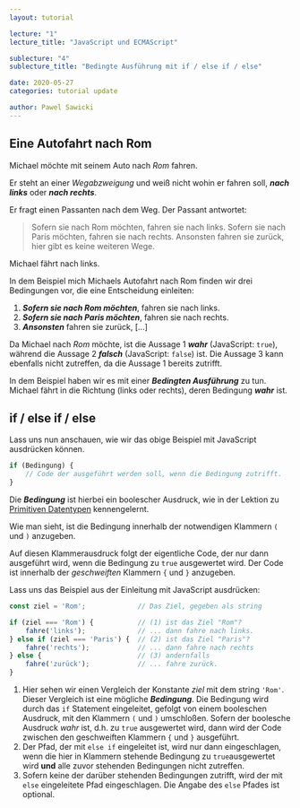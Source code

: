 ```yaml
---
layout: tutorial

lecture: "1"
lecture_title: "JavaScript und ECMAScript"

sublecture: "4"
sublecture_title: "Bedingte Ausführung mit if / else if / else"

date: 2020-05-27
categories: tutorial update

author: Pawel Sawicki
---
```


<!-- ![Essen kann viele Werte annehmen](/assets/food.jpg) -->

## Eine Autofahrt nach Rom

Michael möchte mit seinem Auto nach *Rom* fahren.

Er steht an einer *Wegabzweigung* und weiß nicht wohin er fahren soll, ***nach links*** oder ***nach rechts***.

Er fragt einen Passanten nach dem Weg. Der Passant antwortet: 

> Sofern sie nach Rom möchten, fahren sie nach links. Sofern sie nach Paris möchten, fahren sie nach rechts. Ansonsten fahren sie zurück, hier gibt es keine weiteren Wege.

Michael fährt nach links.

In dem Beispiel mich Michaels Autofahrt nach Rom finden wir drei Bedingungen vor, die eine Entscheidung einleiten:
1. ***Sofern sie nach Rom möchten***, fahren sie nach links.
2. ***Sofern sie nach Paris möchten***, fahren sie nach rechts.
3. ***Ansonsten*** fahren sie zurück, [...]

Da Michael nach *Rom* möchte, ist die Aussage 1 ***wahr*** (JavaScript: <code>true</code>), während die Aussage 2 ***falsch*** (JavaScript: <code>false</code>) ist. Die Aussage 3 kann ebenfalls nicht zutreffen, da die Aussage 1 bereits zutrifft.

In dem Beispiel haben wir es mit einer ***Bedingten Ausführung*** zu tun. Michael fährt in die Richtung (links oder rechts), deren Bedingung ***wahr*** ist.

## if / else if / else

Lass uns nun anschauen, wie wir das obige Beispiel mit JavaScript ausdrücken können.

```javascript
if (Bedingung) {
    // Code der ausgeführt werden soll, wenn die Bedingung zutrifft.
}
```
Die ***Bedingung*** ist hierbei ein boolescher Ausdruck, wie in der Lektion zu [Primitiven Datentypen](/tutorial/01/03-Primitive-Datentypen.html#wahrheitsaussagen-mit-der-booleschen-logik--boolean) kennengelernt.

Wie man sieht, ist die Bedingung innerhalb der notwendigen Klammern ```(``` und ```)``` anzugeben.

Auf diesen Klammerausdruck folgt der eigentliche Code, der nur dann ausgeführt wird, wenn die Bedingung zu ```true``` ausgewertet wird. Der Code ist innerhalb der *geschweiften* Klammern ```{``` und ```}``` anzugeben.

Lass uns das Beispiel aus der Einleitung mit JavaScript ausdrücken:

```javascript
const ziel = 'Rom';             // Das Ziel, gegeben als string

if (ziel === 'Rom') {           // (1) ist das Ziel "Rom"?
    fahre('links');             // ... dann fahre nach links.
} else if (ziel === 'Paris') {  // (2) ist das Ziel "Paris"?
    fahre('rechts');            // ... dann fahre nach rechts
} else {                        // (3) andernfalls
    fahre('zurück');            // ... fahre zurück.
}
```
1. Hier sehen wir einen Vergleich der Konstante *ziel* mit dem string ```'Rom'```. Dieser Vergleich ist eine mögliche ***Bedingung***. Die Bedingung wird durch das ```if``` Statement eingeleitet, gefolgt von einem booleschen Ausdruck, mit den Klammern ```(``` und ```)``` umschloßen. Sofern der boolesche Ausdruck *wahr* ist, d.h. zu ```true``` ausgewertet wird, dann wird der Code zwischen den geschweiften Klammern ```{``` und ```}``` ausgeführt.
2. Der Pfad, der mit ```else if``` eingeleitet ist, wird nur dann eingeschlagen, wenn die hier in Klammern stehende Bedingung zu ```true```ausgewertet wird **und** alle zuvor stehenden Bedingungen nicht zutreffen.
3. Sofern keine der darüber stehenden Bedingungen zutrifft, wird der mit ```else``` eingeleitete Pfad eingeschlagen. Die Angabe des ```else``` Pfades ist optional.

